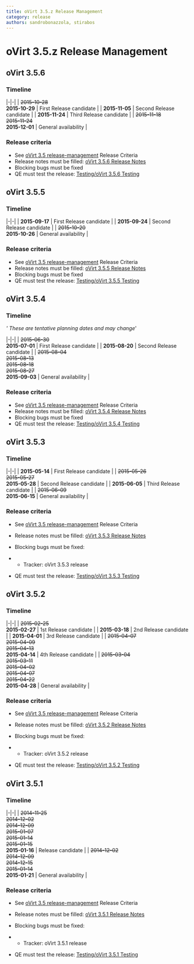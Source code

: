 ```yaml
---
title: oVirt 3.5.z Release Management
category: release
authors: sandrobonazzola, stirabos
---
```


# oVirt 3.5.z Release Management

## oVirt 3.5.6

### Timeline

|-|-|
| <s>2015-10-28</s><br> **2015-10-29** | First Release candidate  |
| **2015-11-05** | Second Release candidate |
| **2015-11-24** | Third Release candidate  |
| <s>2015-11-18</s><br><s>2015-11-24</s><br> **2015-12-01** | General availability     |


### Release criteria

*   See [oVirt 3.5 release-management](/develop/release-management/releases/3.5/release-management/) Release Criteria
*   Release notes must be filled: [oVirt 3.5.6 Release Notes](/develop/release-management/releases/3.5.6/)
*   Blocking bugs must be fixed
*   QE must test the release: [Testing/oVirt 3.5.6 Testing](/develop/release-management/releases/3.5.6/testing/)

## oVirt 3.5.5

### Timeline

|-|-|
| **2015-09-17** | First Release candidate  |
| **2015-09-24** | Second Release candidate |
| <s>2015-10-20</s><br> **2015-10-26** | General availability |

### Release criteria

*   See [oVirt 3.5 release-management](/develop/release-management/releases/3.5/release-management/) Release Criteria
*   Release notes must be filled: [oVirt 3.5.5 Release Notes](/develop/release-management/releases/3.5.5/)
*   Blocking bugs must be fixed
*   QE must test the release: [Testing/oVirt 3.5.5 Testing](/develop/release-management/releases/3.5.5/testing/)

## oVirt 3.5.4

### Timeline

*' These are tentative planning dates and may change*'

|-|-|
| <s>2015-06-30</s><br> **2015-07-01** | First Release candidate |
| **2015-08-20** | Second Release candidate |
| <s>2015-08-04</s><br><s>2015-08-13</s><br><s>2015-08-18</s><br><s>2015-08-27</s><br> **2015-09-03** | General availability |

### Release criteria

*   See [oVirt 3.5 release-management](/develop/release-management/releases/3.5/release-management/) Release Criteria
*   Release notes must be filled: [oVirt 3.5.4 Release Notes](/develop/release-management/releases/3.5.4/)
*   Blocking bugs must be fixed
*   QE must test the release: [Testing/oVirt 3.5.4 Testing](/develop/release-management/releases/3.5.4/testing/)

## oVirt 3.5.3

### Timeline

|-|-|
| **2015-05-14** | First Release candidate |
| <s>2015-05-26</s><br><s>2015-05-27</s><br> **2015-05-28** | Second Release candidate |
| **2015-06-05** | Third Release candidate |
| <s>2015-06-09</s><br> **2015-06-15** | General availability |

### Release criteria

*   See [oVirt 3.5 release-management](/develop/release-management/releases/3.5/release-management/) Release Criteria
*   Release notes must be filled: [oVirt 3.5.3 Release Notes](/develop/release-management/releases/3.5.3/)
*   Blocking bugs must be fixed:
*   - Tracker: oVirt 3.5.3 release

*   QE must test the release: [Testing/oVirt 3.5.3 Testing](/develop/release-management/releases/3.5.3/testing/)

## oVirt 3.5.2

### Timeline

|-|-|
| <s>2015-02-25</s><br> **2015-02-27** | 1st Release candidate |
| **2015-03-18** | 2nd Release candidate |
| **2015-04-01** | 3rd Release candidate |
| <s>2015-04-07</s><br><s>2015-04-09</s><br><s>2015-04-13</s><br> **2015-04-14** | 4th Release candidate |
| <s>2015-03-04</s><br><s>2015-03-11</s><br><s>2015-04-02</s><br><s>2015-04-07</s><br><s>2015-04-22</s><br> **2015-04-28** | General availability  |

### Release criteria

*   See [oVirt 3.5 release-management](/develop/release-management/releases/3.5/release-management/) Release Criteria
*   Release notes must be filled: [oVirt 3.5.2 Release Notes](/develop/release-management/releases/3.5.2/)
*   Blocking bugs must be fixed:
*   - Tracker: oVirt 3.5.2 release

*   QE must test the release: [Testing/oVirt 3.5.2 Testing](/develop/release-management/releases/3.5.2/testing/)

## oVirt 3.5.1

### Timeline

|-|-|
| <s>2014-11-25</s><br><s>2014-12-02</s><br><s>2014-12-09</s><br><s>2015-01-07</s><br><s>2015-01-14</s><br><s>2015-01-15</s><br> **2015-01-16** | Release candidate |
| <s>2014-12-02</s><br><s>2014-12-09</s><br><s>2014-12-15</s><br><s>2015-01-14</s><br> **2015-01-21** | General availability |

### Release criteria

*   See [oVirt 3.5 release-management](/develop/release-management/releases/3.5/release-management/) Release Criteria
*   Release notes must be filled: [oVirt 3.5.1 Release Notes](/develop/release-management/releases/3.5.1/)
*   Blocking bugs must be fixed:
*   - Tracker: oVirt 3.5.1 release

*   QE must test the release: [Testing/oVirt 3.5.1 Testing](/develop/release-management/releases/3.5.1/testing/)

